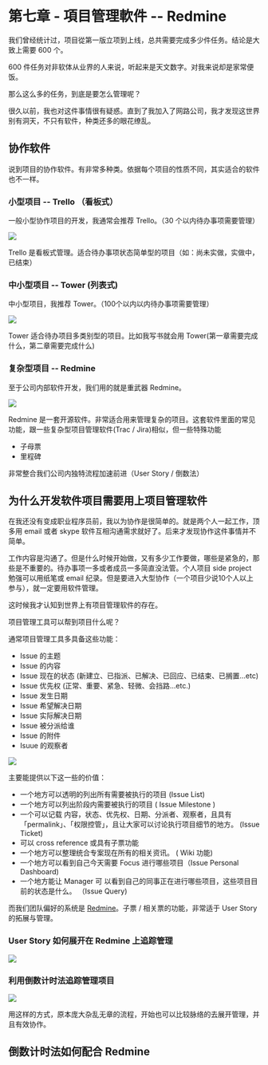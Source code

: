 # 第七章 - 項目管理軟件 -- Redmine

我们曾经统计过，项目從第一版立项到上线，总共需要完成多少件任务。结论是大致上需要 600 个。

600 件任务对非软体从业界的人来说，听起来是天文数字。对我来说却是家常便饭。

那么这么多的任务，到底是要怎么管理呢？

很久以前，我也对这件事情很有疑惑。直到了我加入了网路公司，我才发现这世界别有洞天，不只有软件，种类还多的眼花缭乱。

## 协作软件

说到项目的协作软件。有非常多种类。依据每个项目的性质不同，其实适合的软件也不一样。

### 小型项目 -- Trello （看板式）

一般小型协作项目的开发，我通常会推荐 Trello。（30 个以内待办事项需要管理）

![](https://imgur.com/wA2LLeG.png)

Trello 是看板式管理。适合待办事项状态简单型的项目（如：尚未实做，实做中，已结束）

### 中小型项目 -- Tower (列表式)

中小型项目，我推荐 Tower。（100个以内以内待办事项需要管理）

![](https://imgur.com/x5LA2Ot.png)

Tower 适合待办项目多类别型的项目。比如我写书就会用 Tower(第一章需要完成什么，第二章需要完成什么)

### 复杂型项目 -- Redmine

至于公司内部软件开发，我们用的就是重武器 Redmine。

![](https://imgur.com/Jyzb5JS.png)

Redmine 是一套开源软件。非常适合用来管理复杂的项目。这套软件里面的常见功能，跟一些复杂型项目管理软件(Trac / Jira)相似，但一些特殊功能

* 子母票
* 里程碑

非常整合我们公司内独特流程加速前进（User Story / 倒数法）

## 为什么开发软件项目需要用上项目管理软件

在我还没有变成职业程序员前，我以为协作是很简单的。就是两个人一起工作，顶多用 email 或者 skype 软件互相沟通需求就好了。后来才发现协作这件事情并不简单。

工作内容是沟通了。但是什么时候开始做，又有多少工作要做，哪些是紧急的，那些是不重要的。待办事项一多或者成员一多简直没法管。个人项目 side project 勉强可以用纸笔或 email 纪录。但是要进入大型协作（一个项目少说10个人以上参与），就一定要用软件管理。

这时候我才认知到世界上有项目管理软件的存在。

项目管理工具可以帮到项目什么呢？

通常项目管理工具多具备这些功能：

* Issue 的主题
* Issue 的内容
* Issue 现在的状态 (新建立、已指派、已解决、已回应、已结束、已搁置...etc)
* Issue 优先权 (正常、重要、紧急、轻微、会挡路...etc.)
* Issue 发生日期
* Issue 希望解决日期
* Issue 实际解决日期
* Issue 被分派给谁
* Issue 的附件
* Isuue 的观察者

![](https://imgur.com/lFutHFl.png)

主要能提供以下这一些的价值：

* 一个地方可以透明的列出所有需要被执行的项目 (Issue List)
* 一个地方可以列出阶段内需要被执行的项目 ( Issue Milestone )
* 一个可以记载 内容，状态、优先权、日期、分派者、观察者，且具有「permalink」、「权限控管」，且让大家可以讨论执行项目细节的地方。 (Issue Ticket)
* 可以 cross reference 或具有子票功能
* 一个地方可以整理统合专案现在所有的相关资讯。 ( Wiki 功能)
* 一个地方可以看到自己今天需要 Focus 进行哪些项目（Issue Personal Dashboard)
* 一个地方能让 Manager 可
以看到自己的同事正在进行哪些项目，这些项目目前的状态是什么。 （Issue Query)



而我们团队偏好的系统是 [Redmine](http://www.redmine.org/)。子票 / 相关票的功能，非常适于 User Story 的拓展与管理。


### User Story 如何展开在 Redmine 上追踪管理

![](https://c2.staticflickr.com/8/7026/6469521821_1180cd425a_o.png)

### 利用倒数计时法追踪管理项目

![](https://c2.staticflickr.com/8/7160/6469526205_af3e0f4048_o.png)

用这样的方式，原本庞大杂乱无章的流程，开始也可以比较脉络的去展开管理，并且有效协作。

## 倒数计时法如何配合 Redmine

